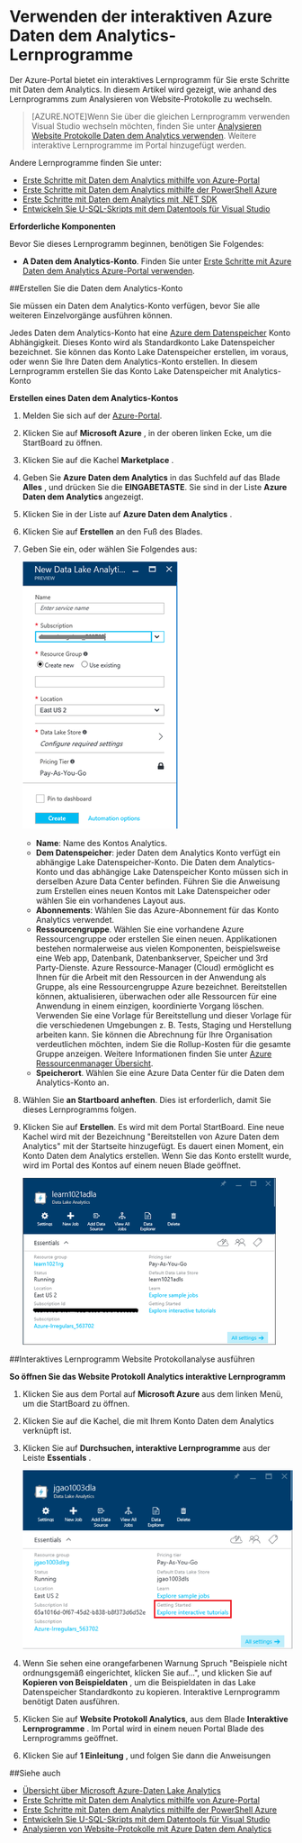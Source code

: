 <properties 
   pageTitle="Erfahren Sie, Daten dem Analytics und U-SQL Azure-Portal interaktive-Lernprogramme verwenden | Azure" 
   description="Schnellstart mit Daten dem Analytics und U-SQL zu lernen. " 
   services="data-lake-analytics" 
   documentationCenter="" 
   authors="edmacauley" 
   manager="jhubbard" 
   editor="cgronlun"/>
 
<tags
   ms.service="data-lake-analytics"
   ms.devlang="na"
   ms.topic="get-started-article"
   ms.tgt_pltfrm="na"
   ms.workload="big-data" 
   ms.date="05/16/2016"
   ms.author="edmaca"/>


# <a name="use-azure-data-lake-analytics-interactive-tutorials"></a>Verwenden der interaktiven Azure Daten dem Analytics-Lernprogramme

Der Azure-Portal bietet ein interaktives Lernprogramm für Sie erste Schritte mit Daten dem Analytics. In diesem Artikel wird gezeigt, wie anhand des Lernprogramms zum Analysieren von Website-Protokolle zu wechseln.


>[AZURE.NOTE]Wenn Sie über die gleichen Lernprogramm verwenden Visual Studio wechseln möchten, finden Sie unter [Analysieren Website Protokolle Daten dem Analytics verwenden](data-lake-analytics-analyze-weblogs.md).
>Weitere interaktive Lernprogramme im Portal hinzugefügt werden.


Andere Lernprogramme finden Sie unter:

- [Erste Schritte mit Daten dem Analytics mithilfe von Azure-Portal](data-lake-analytics-get-started-portal.md)
- [Erste Schritte mit Daten dem Analytics mithilfe der PowerShell Azure](data-lake-analytics-get-started-powershell.md)
- [Erste Schritte mit Daten dem Analytics mit .NET SDK](data-lake-analytics-get-started-net-sdk.md)
- [Entwickeln Sie U-SQL-Skripts mit dem Datentools für Visual Studio](data-lake-analytics-data-lake-tools-get-started.md) 

**Erforderliche Komponenten**

Bevor Sie dieses Lernprogramm beginnen, benötigen Sie Folgendes:

- **A Daten dem Analytics-Konto**.  Finden Sie unter [Erste Schritte mit Azure Daten dem Analytics Azure-Portal verwenden](data-lake-analytics-get-started-portal.md).

##<a name="create-data-lake-analytics-account"></a>Erstellen Sie die Daten dem Analytics-Konto 

Sie müssen ein Daten dem Analytics-Konto verfügen, bevor Sie alle weiteren Einzelvorgänge ausführen können.

Jedes Daten dem Analytics-Konto hat eine [Azure dem Datenspeicher](../data-lake-store/data-lake-store-overview.md) Konto Abhängigkeit.  Dieses Konto wird als Standardkonto Lake Datenspeicher bezeichnet.  Sie können das Konto Lake Datenspeicher erstellen, im voraus, oder wenn Sie Ihre Daten dem Analytics-Konto erstellen. In diesem Lernprogramm erstellen Sie das Konto Lake Datenspeicher mit Analytics-Konto

**Erstellen eines Daten dem Analytics-Kontos**

1. Melden Sie sich auf der [Azure-Portal](https://portal.azure.com/signin/index/?Microsoft_Azure_Kona=true&Microsoft_Azure_DataLake=true&hubsExtension_ItemHideKey=AzureDataLake_BigStorage%2cAzureKona_BigCompute).
2. Klicken Sie auf **Microsoft Azure** , in der oberen linken Ecke, um die StartBoard zu öffnen.
3. Klicken Sie auf die Kachel **Marketplace** .  
3. Geben Sie **Azure Daten dem Analytics** in das Suchfeld auf das Blade **Alles** , und drücken Sie die **EINGABETASTE**. Sie sind in der Liste **Azure Daten dem Analytics** angezeigt.
4. Klicken Sie in der Liste auf **Azure Daten dem Analytics** .
5. Klicken Sie auf **Erstellen** an den Fuß des Blades.
6. Geben Sie ein, oder wählen Sie Folgendes aus:

    ![Azure Daten Lake Analytics Portal blade](./media/data-lake-analytics-get-started-portal/data-lake-analytics-portal-create-adla.png)

    - **Name**: Name des Kontos Analytics.
    - **Dem Datenspeicher**: jeder Daten dem Analytics Konto verfügt ein abhängige Lake Datenspeicher-Konto. Die Daten dem Analytics-Konto und das abhängige Lake Datenspeicher Konto müssen sich in derselben Azure Data Center befinden. Führen Sie die Anweisung zum Erstellen eines neuen Kontos mit Lake Datenspeicher oder wählen Sie ein vorhandenes Layout aus.
    - **Abonnements**: Wählen Sie das Azure-Abonnement für das Konto Analytics verwendet.
    - **Ressourcengruppe**. Wählen Sie eine vorhandene Azure Ressourcengruppe oder erstellen Sie einen neuen. Applikationen bestehen normalerweise aus vielen Komponenten, beispielsweise eine Web app, Datenbank, Datenbankserver, Speicher und 3rd Party-Dienste. Azure Ressource-Manager (Cloud) ermöglicht es Ihnen für die Arbeit mit den Ressourcen in der Anwendung als Gruppe, als eine Ressourcengruppe Azure bezeichnet. Bereitstellen können, aktualisieren, überwachen oder alle Ressourcen für eine Anwendung in einem einzigen, koordinierte Vorgang löschen. Verwenden Sie eine Vorlage für Bereitstellung und dieser Vorlage für die verschiedenen Umgebungen z. B. Tests, Staging und Herstellung arbeiten kann. Sie können die Abrechnung für Ihre Organisation verdeutlichen möchten, indem Sie die Rollup-Kosten für die gesamte Gruppe anzeigen. Weitere Informationen finden Sie unter [Azure Ressourcenmanager Übersicht](azure-resource-manager/resource-group-overview.md). 
    - **Speicherort**. Wählen Sie eine Azure Data Center für die Daten dem Analytics-Konto an. 
7. Wählen Sie **an Startboard anheften**. Dies ist erforderlich, damit Sie dieses Lernprogramms folgen.
8. Klicken Sie auf **Erstellen**. Es wird mit dem Portal StartBoard. Eine neue Kachel wird mit der Bezeichnung "Bereitstellen von Azure Daten dem Analytics" mit der Startseite hinzugefügt. Es dauert einen Moment, ein Konto Daten dem Analytics erstellen. Wenn Sie das Konto erstellt wurde, wird im Portal des Kontos auf einem neuen Blade geöffnet.

    ![Azure Daten Lake Analytics Portal blade](./media/data-lake-analytics-get-started-portal/data-lake-analytics-portal-blade.png)

##<a name="run-website-log-analysis-interactive-tutorial"></a>Interaktives Lernprogramm Website Protokollanalyse ausführen

**So öffnen Sie das Website Protokoll Analytics interaktive Lernprogramm**

1. Klicken Sie aus dem Portal auf **Microsoft Azure** aus dem linken Menü, um die StartBoard zu öffnen.
2. Klicken Sie auf die Kachel, die mit Ihrem Konto Daten dem Analytics verknüpft ist.
3. Klicken Sie auf **Durchsuchen, interaktive Lernprogramme** aus der Leiste **Essentials** .

    ![Interaktive Daten Lake Analytics-Lernprogramme](./media/data-lake-analytics-use-interactive-tutorials/data-lake-analytics-explore-interactive-tutorials.png)

4. Wenn Sie sehen eine orangefarbenen Warnung Spruch "Beispiele nicht ordnungsgemäß eingerichtet, klicken Sie auf...", und klicken Sie auf **Kopieren von Beispieldaten** , um die Beispieldaten in das Lake Datenspeicher Standardkonto zu kopieren. Interaktive Lernprogramm benötigt Daten ausführen.
5. Klicken Sie auf **Website Protokoll Analytics**, aus dem Blade **Interaktive Lernprogramme** . Im Portal wird in einem neuen Portal Blade des Lernprogramms geöffnet.
5. Klicken Sie auf **1 Einleitung** , und folgen Sie dann die Anweisungen

##<a name="see-also"></a>Siehe auch

- [Übersicht über Microsoft Azure-Daten Lake Analytics](data-lake-analytics-overview.md)
- [Erste Schritte mit Daten dem Analytics mithilfe von Azure-Portal](data-lake-analytics-get-started-portal.md)
- [Erste Schritte mit Daten dem Analytics mithilfe der PowerShell Azure](data-lake-analytics-get-started-powershell.md)
- [Entwickeln Sie U-SQL-Skripts mit dem Datentools für Visual Studio](data-lake-analytics-data-lake-tools-get-started.md)
- [Analysieren von Website-Protokolle mit Azure Daten dem Analytics](data-lake-analytics-analyze-weblogs.md)
